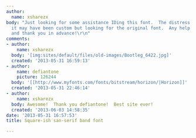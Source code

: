 ```yaml
---
author:
  name: xsharezx
body: "Just looking for some assistance IDing this font.  The distress looks like
  it may have been custom but looking for the original font.  Any help is appreciated
  and thank you in advance!\r\n"
comments:
- author:
    name: xsharezx
  body: '[img:sites/default/files/old-images/Bootleg_6422.jpg]'
  created: '2013-05-31 16:59:13'
- author:
    name: defiantone
    picture: 126244
  body: '[[http://www.myfonts.com/fonts/bitstream/horizon/|Horizon]]'
  created: '2013-05-31 22:46:14'
- author:
    name: xsharezx
  body: Awesome!  Thank you defiantone!  Best site ever!
  created: '2013-06-03 14:58:35'
date: '2013-05-31 16:57:53'
title: Square-ish san-serif band font

---
```

